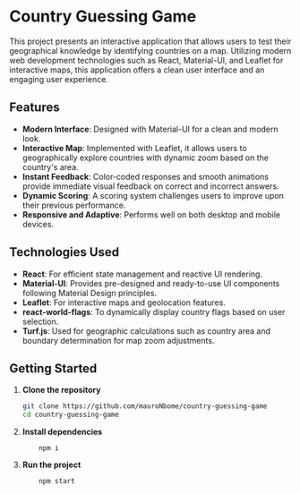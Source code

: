 # Country Guessing Game

This project presents an interactive application that allows users to test their geographical knowledge by identifying countries on a map. Utilizing modern web development technologies such as React, Material-UI, and Leaflet for interactive maps, this application offers a clean user interface and an engaging user experience.

## Features

- **Modern Interface**: Designed with Material-UI for a clean and modern look.
- **Interactive Map**: Implemented with Leaflet, it allows users to geographically explore countries with dynamic zoom based on the country's area.
- **Instant Feedback**: Color-coded responses and smooth animations provide immediate visual feedback on correct and incorrect answers.
- **Dynamic Scoring**: A scoring system challenges users to improve upon their previous performance.
- **Responsive and Adaptive**: Performs well on both desktop and mobile devices.

## Technologies Used

- **React**: For efficient state management and reactive UI rendering.
- **Material-UI**: Provides pre-designed and ready-to-use UI components following Material Design principles.
- **Leaflet**: For interactive maps and geolocation features.
- **react-world-flags**: To dynamically display country flags based on user selection.
- **Turf.js**: Used for geographic calculations such as country area and boundary determination for map zoom adjustments.

## Getting Started

1. **Clone the repository**

   ```bash
   git clone https://github.com/mauroNbome/country-guessing-game
   cd country-guessing-game
   ```

2. **Install dependencies**
    ```
        npm i
    ```
3. **Run the project**
    ```
        npm start
    ```
